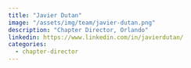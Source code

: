 ```yaml
---
title: "Javier Dutan"
image: "/assets/img/team/javier-dutan.png"
description: "Chapter Director, Orlando"
linkedin: https://www.linkedin.com/in/javierdutan/
categories:
  - chapter-director
---
```

